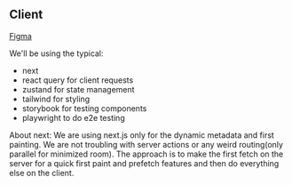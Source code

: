 ## Client

[Figma](https://www.figma.com/design/EYc2ru2yxlHRF6Huxv7zcB/glimmer?node-id=0-1&t=wekKWn1YH8LVfnqd-0)

We'll be using the typical: 
- next 
- react query for client requests 
- zustand for state management 
- tailwind for styling
- storybook for testing components
- playwright to do e2e testing

About next: We are using next.js only for the dynamic metadata and first painting. We are not troubling with server actions or any weird routing(only parallel for minimized room). The approach is to make the first fetch on the server for a quick first paint and prefetch features and then do everything else on the client.  